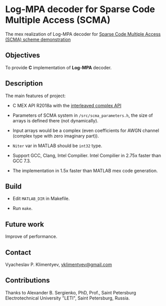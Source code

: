 # Log-MPA decoder for Sparse Code Multiple Access (SCMA)

The mex realization of Log-MPA decoder for [Sparse Code Multiple Access (SCMA) scheme demonstration](https://github.com/klimentyev/scma)

## Objectives

To provide **C** implementation of **Log-MPA** decoder.

## Description

The main features of project:

* C MEX API R2018a with the [interleaved complex API](https://www.mathworks.com/help/matlab/matlab_external/matlab-support-for-interleaved-complex.html)

* Parameters of SCMA system in `/src/scma_parameters.h`, the size of arrays is defined there (not dynamically).

* Input arrays would be a complex (even coefficients for AWGN channel (complex type with zero imaginary part)).

* `Niter` var in MATLAB should be `int32` type.

* Support GCC, Clang, Intel Compilier. Intel Compilier in 2.75x faster than GCC 7.3.

* The implementation in 1.5x faster than MATLAB mex code generation.

## Build

* Edit `MATLAB_DIR` in Makefile.

* Run `make`.

## Future work

Improve of performance.

## Contact

Vyacheslav P. Klimentyev, vklimentyev@gmail.com

## Contributions

Thanks to Alexander B. Sergienko, PhD, Prof., Saint Petersburg Electrotechnical University "LETI", Saint Petersburg, Russia.
